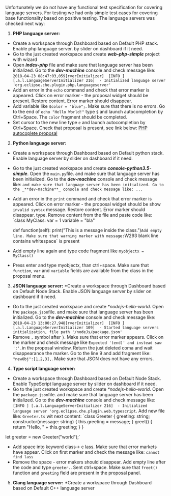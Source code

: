 Unfortunately we do not have any functional test specification for covering language servers. For testing we had only simple test cases for covering base functionality based on positive testing. 
The language servers was checked next way:
1. **PHP language server:**
* Create a workspace through Dashboard based on Default PHP stack. Enable php language server. by slider on dashboard if it need.
* Go to the just created workspace and create **_web-php-simple_** project with wizard
* Open **_index-php_** file and make sure that language server has been initialized. Go to the _**dev-machine**_ console and check message like: `2018-04-23 08:47:03,059[rverInitializer]  [INFO ] [.a.l.LanguageServerInitializer 216]  - Initialized language server 'org.eclipse.che.plugin.php.languageserver'`
* Add an error in the `echo` command and check that error marker is appeared. Click on error marker - the proposal widget should be present. Restore content. Error marker should disappear.
* Add variable like `$color = "blue";`. Make sure that there is no errors. Go to the end of `echo "Hello World!"` type `$` and launch autocompletion by Ctrl+Space. The `color` fragment should be completed.
* Set cursor to the new line type `e` and launch autocompletion by Ctrl+Space. Check that proposal is present, see link below:
[PHP autocoplete proposal](https://www.dropbox.com/s/2hrzg04hqbz1a4j/Selection_012.png?dl=0)

2. **Python language server:**
* Create a workspace through Dashboard based on Default python stack. Enable language server by slider on dashboard  if it need.
* Go to the just created workspace and create _**console-python3.5-simple**_. Open the `main.py`file. and make sure that language server has been initialized. Go to the _**dev-machine**_ console and check message like: `and make sure that language server has been initialized. Go to the _**dev-machine**_ console and check message like: ...`
* Add an error in the `print` command and check that error marker is appeared. Click on error marker - the proposal widget should be show `invalid syntax` message. Restore content. Error marker should disappear.
type. Remove content from the file and paste code like:
`class MyClass:
    var = 1
    variable = "bla"

    def function(self):
        print("This is a message inside the class.")`
Add empty line. Make sure that warning marker with message: `W293 blank line contains whitespace` is present
* Add empty line again and type code fragment like `myobjectx = MyClass()`
* Press enter and type myobjectx, than ctrl+space. Make sure that `function`, `var` and `variable` fields are available from the class in the proposal menu.

3. **JSON language server:**
*Create a workspace through Dashboard based on Default Node Stack. Enable JSON language server by slider on dashboard  if it need.
* Go to the just created workspace and create _**nodejs-hello-world*_. Open the `package.json`file. and make sure that language server has been initialized. Go to the _**dev-machine**_ console and check message like: `2018-04-23 13:00:27,948[rverInitializer]  [INFO ] [.a.l.LanguageServerInitializer 109]  - Started language servers initialization, file path '/nodeJs/package.json'`
* Remove `,` symbol after `}`. Make sure that error marker appears. Click on the marker and check message like `Expected '(end)' and instead saw ':'.`in the proposal window. Return the just deleted coma and wait disappearance the marker. Go to the line 9 and add fragment like: `"newObj":[1,2,3],`. Make sure that JSON does not have any errors.

4. **Type script language server:**
* Create a workspace through Dashboard based on Default Node Stack. Enable TypeScript language server by slider on dashboard  if it need.
* Go to the just created workspace and create _**nodejs-hello-world*_. Open the `package.json`file. and make sure that language server has been initialized. Go to the _**dev-machine**_ console and check message like: `[INFO ] [.a.l.LanguageServerInitializer 216]  - Initialized language server 'org.eclipse.che.plugin.web.typescript`.
Add new file like: `Greeter.ts` wit next content: 
`class Greeter {
    greeting: string;
    constructor(message: string) {
        this.greeting = message;
    }
    greet() {
        return "Hello, " + this.greeting;
    }
}

let greeter = new Greeter("world");`
* Add space into keyword class-> c lass. Make sure that error markets have appear. Click on first marker and check the message like: `cannot find lass`
* Remove the space - error makers should disappear. Add empty line after the code and type `greeter.`. Sent ctrl+space. Make sure that `freet()` function and `greeting` field are present in the proposal panel.

5. **Clang language server:**
*Create a workspace through Dashboard based on Default C++ language server


